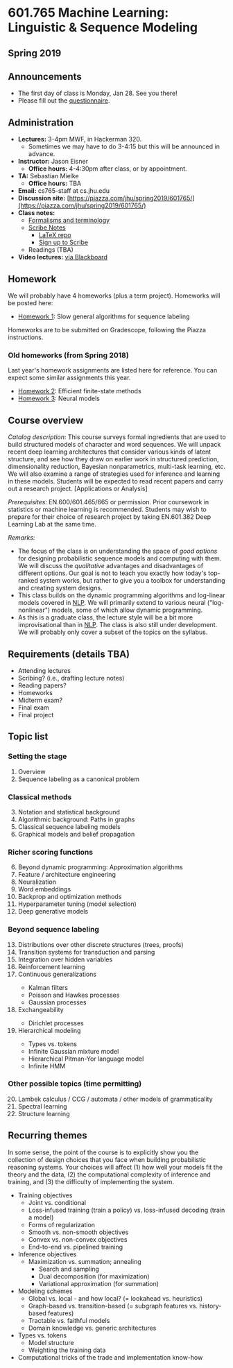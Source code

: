 # 601.765 Machine Learning: Linguistic & Sequence Modeling

## Spring 2019

## Announcements

* The first day of class is Monday, Jan 28.  See you there!
* Please fill out the [questionnaire](https://docs.google.com/forms/d/e/1FAIpQLSelKHO6-6c2funbIIFSnZ8WGzZ_9IT5DeRK_XQEumqwWUYvow/viewform).

<!-- * Homework 1 has been posted [here](https://piazza.com/class/jd0fhovutom2kf?cid=14).  Due 2/19 at 2:00 PM -->

## Administration

* **Lectures:** 3-4pm MWF, in Hackerman 320.
  * Sometimes we may have to do 3-4:15 but this will be announced in advance.
* **Instructor:** Jason Eisner
  * **Office hours:** 4-4:30pm after class, or by appointment.
* **TA:** Sebastian Mielke
  * **Office hours:** TBA
* **Email:** cs765-staff at cs.jhu.edu
* **Discussion site:** [https://piazza.com/jhu/spring2019/601765/](https://piazza.com/jhu/spring2019/601765/)
* **Class notes:**
  * [Formalisms and terminology](https://github.com/seq2class/scribe-notes/raw/master/formalisms.pdf)
  * [Scribe Notes](https://seq2class.github.io/scribe-notes/)
    * [LaTeX repo](https://github.com/seq2class/scribe-notes)
    * [Sign up to Scribe](https://github.com/seq2class/scribe-notes/wiki/Scribe-notes-sign-up)
  * Readings (TBA)
* **Video lectures:** [via Blackboard](https://blackboard.jhu.edu/webapps/ppto-PanoptoCourseTool-bb_bb60/Content.jsp?course_id=_155622_1&mode=cpview)

## Homework

We will probably have 4 homeworks (plus a term project).
Homeworks will be posted here:

* [Homework 1](https://github.com/seq2class/assignment1): Slow general algorithms for sequence labeling

Homeworks are to be submitted on Gradescope, following the Piazza instructions.

### Old homeworks (from Spring 2018)

Last year's homework assignments are listed here for reference.  You can expect some similar assignments this year.

* [Homework 2](https://github.com/seq2class/assignment2): Efficient finite-state methods
* [Homework 3](https://github.com/seq2class/assignment3): Neural models

## Course overview

_Catalog description_: This course surveys formal ingredients that are used to build structured models of character and word sequences. We will unpack recent deep learning architectures that consider various kinds of latent structure, and see how they draw on earlier work in structured prediction, dimensionality reduction, Bayesian nonparametrics, multi-task learning, etc. We will also examine a range of strategies used for inference and learning in these models. Students will be expected to read recent papers and carry out a research project. [Applications or Analysis]

_Prerequisites:_ EN.600/601.465/665 or permission. Prior coursework in statistics or machine learning is recommended. Students may wish to prepare for their choice of research project by taking EN.601.382 Deep Learning Lab at the same time.

_Remarks:_
* The focus of the class is on understanding the space of *good options* for designing probabilistic sequence models and computing with them. We will discuss the *qualitative* advantages and disadvantages of different options.  Our goal is not to teach you exactly how today's top-ranked system works, but rather to give you a toolbox for understanding and creating system designs.
* This class builds on the dynamic programming algorithms and log-linear models covered in [NLP](http://cs.jhu.edu/~jason/465).  We will primarily extend to various neural ("log-nonlinear") models, some of which allow dynamic programming.
* As this is a graduate class, the lecture style will be a bit more improvisational than in [NLP](http://cs.jhu.edu/~jason/465). The class is also still under development. We will probably only cover a subset of the topics on the syllabus.

## Requirements (details TBA)

* Attending lectures
* Scribing? (i.e., drafting lecture notes)
* Reading papers?
* Homeworks
* Midterm exam?
* Final exam
* Final project

## Topic list

### Setting the stage

<ol start="1">
<li>Overview</li>
<li>Sequence labeling as a canonical problem</li>
</ol>

### Classical methods

<ol start="3">
<li> Notation and statistical background</li>
<li>Algorithmic background: Paths in graphs</li>
<li>Classical sequence labeling models</li>
<li>Graphical models and belief propagation</li>
</ol>

### Richer scoring functions

<ol start="6">
<li>Beyond dynamic programming: Approximation algorithms</li>
<li>Feature / architecture engineering</li>
<li>Neuralization</li>
<li>Word embeddings</li>
<li>Backprop and optimization methods</li>
<li>Hyperparameter tuning (model selection)</li>
<li>Deep generative models</li>
</ol>

### Beyond sequence labeling

<ol start="13">
<li>Distributions over other discrete structures (trees, proofs)</li>
<li>Transition systems for transduction and parsing</li>
<li>Integration over hidden variables</li>
<li>Reinforcement learning</li>
<li>Continuous generalizations</li>
<ul>
<li>Kalman filters</li>
<li>Poisson and Hawkes processes</li>
<li>Gaussian processes</li>
</ul>
<li>Exchangeability</li>
<ul>
<li>Dirichlet processes</li>
</ul>
<li>Hierarchical modeling</li>
<ul>
<li>Types vs. tokens</li>
<li>Infinite Gaussian mixture model</li>
<li>Hierarchical Pitman-Yor language model</li>
<li>Infinite HMM</li>
</ul>
</ol>

### Other possible topics (time permitting)

<ol start="20">
<li>Lambek calculus / CCG / automata / other models of grammaticality</li>
<li>Spectral learning</li>
<li>Structure learning</li>
</ol>

## Recurring themes

In some sense, the point of the course is to explicitly show you the
collection of design choices that you face when building probabilistic
reasoning systems.  Your choices will affect (1) how well your models
fit the theory and the data, (2) the computational complexity of inference
and training, and (3) the difficulty of implementing the system.

* Training objectives
  * Joint vs. conditional
  * Loss-infused training (train a policy) vs. loss-infused decoding (train a model)
  * Forms of regularization
  * Smooth vs. non-smooth objectives
  * Convex vs. non-convex objectives
  * End-to-end vs. pipelined training
* Inference objectives
  * Maximization vs. summation; annealing
	* Search and sampling
	* Dual decomposition (for maximization)
    * Variational approximation (for summation)
* Modeling schemes
  * Global vs. local - and how local?  (= lookahead vs. heuristics)
  * Graph-based vs. transition-based (= subgraph features vs. history-based features)
  * Tractable vs. faithful models
  * Domain knowledge vs. generic architectures
* Types vs. tokens
  * Model structure
  * Weighting the training data
* Computational tricks of the trade and implementation know-how
